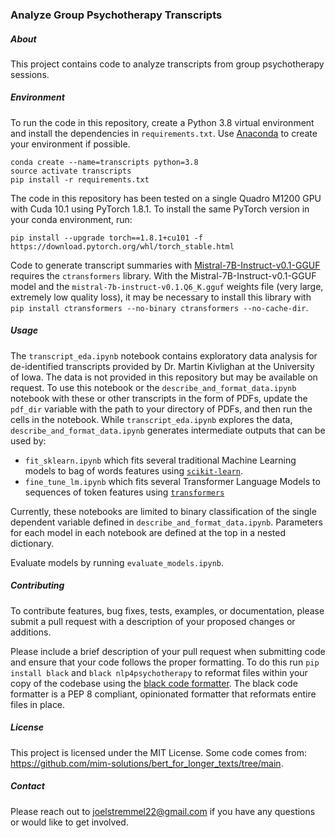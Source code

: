 ### Analyze Group Psychotherapy Transcripts

##### About

This project contains code to analyze transcripts from group psychotherapy sessions.

##### Environment

To run the code in this repository, create a Python 3.8 virtual environment and install the dependencies in `requirements.txt`.  Use [Anaconda](https://www.anaconda.com/products/individual) to create your environment if possible.

```
conda create --name=transcripts python=3.8
source activate transcripts
pip install -r requirements.txt
```

The code in this repository has been tested on a single Quadro M1200 GPU with Cuda 10.1 using PyTorch 1.8.1.  To install the same PyTorch version in your conda environment, run:

```
pip install --upgrade torch==1.8.1+cu101 -f https://download.pytorch.org/whl/torch_stable.html
```

Code to generate transcript summaries with [Mistral-7B-Instruct-v0.1-GGUF](https://huggingface.co/TheBloke/Mistral-7B-Instruct-v0.1-GGUF) requires the `ctransformers` library.  With the Mistral-7B-Instruct-v0.1-GGUF model and the `mistral-7b-instruct-v0.1.Q6_K.gguf` weights file (very large, extremely low quality loss), it may be necessary to install this library with `pip install ctransformers --no-binary ctransformers --no-cache-dir`.

##### Usage

The `transcript_eda.ipynb` notebook contains exploratory data analysis for de-identified transcripts provided by Dr. Martin Kivlighan at the University of Iowa. The data is not provided in this repository but may be available on request.  To use this notebook or the `describe_and_format_data.ipynb` notebook with these or other transcripts in the form of PDFs, update the `pdf_dir` variable with the path to your directory of PDFs, and then run the cells in the notebook.  While `transcript_eda.ipynb` explores the data, `describe_and_format_data.ipynb` generates intermediate outputs that can be used by:

- `fit_sklearn.ipynb` which fits several traditional Machine Learning models to bag of words features using [`scikit-learn`](https://scikit-learn.org/stable/index.html).
- `fine_tune_lm.ipynb` which fits several Transformer Language Models to sequences of token features using [`transformers`](https://huggingface.co/docs/transformers/index)

Currently, these notebooks are limited to binary classification of the single dependent variable defined in `describe_and_format_data.ipynb`.  Parameters for each model in each notebook are defined at the top in a nested dictionary.  

Evaluate models by running `evaluate_models.ipynb`.

##### Contributing

To contribute features, bug fixes, tests, examples, or documentation, please submit a pull request with a description of your proposed changes or additions.

Please include a brief description of your pull request when submitting code and ensure that your code follows the proper formatting.  To do this run `pip install black` and `black nlp4psychotherapy` to reformat files within your copy of the codebase using the [black code formatter](https://github.com/psf/black).  The black code formatter is a PEP 8 compliant, opinionated formatter that reformats entire files in place.

##### License

This project is licensed under the MIT License.  Some code comes from: https://github.com/mim-solutions/bert_for_longer_texts/tree/main.

##### Contact

Please reach out to joelstremmel22@gmail.com if you have any questions or would like to get involved.
